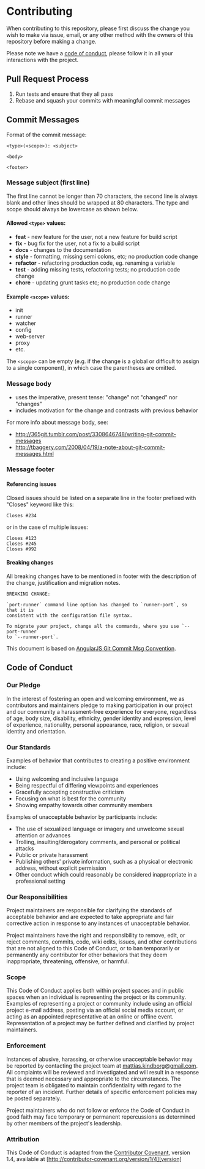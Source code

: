 # Contributing

When contributing to this repository, please first discuss the change you wish to make via issue, email, or any other method with the owners of this repository before making a change.

Please note we have a [code of conduct](./CODE_OF_CONDUCT.md), please follow it in all your interactions with the project.

## Pull Request Process

1. Run tests and ensure that they all pass
2. Rebase and squash your commits with meaningful commit messages

## Commit Messages

Format of the commit message:
```
<type>(<scope>): <subject>

<body>

<footer>
```

### Message subject (first line)

The first line cannot be longer than 70 characters, the second line is always blank and other lines should be wrapped at 80 characters. The type and scope should always be lowercase as shown below.

#### Allowed `<type>` values:

- __feat__ - new feature for the user, not a new feature for build script
- __fix__ - bug fix for the user, not a fix to a build script
- __docs__ - changes to the documentation
- __style__ - formatting, missing semi colons, etc; no production code change
- __refactor__ - refactoring production code, eg. renaming a variable
- __test__ - adding missing tests, refactoring tests; no production code change
- __chore__ - updating grunt tasks etc; no production code change

#### Example `<scope>` values:

- init
- runner
- watcher
- config
- web-server
- proxy
- etc.

The `<scope>` can be empty (e.g. if the change is a global or difficult to assign to a single component), in which case the parentheses are omitted.

### Message body

- uses the imperative, present tense: "change" not "changed" nor "changes"
- includes motivation for the change and contrasts with previous behavior

For more info about message body, see:

- http://365git.tumblr.com/post/3308646748/writing-git-commit-messages
- http://tbaggery.com/2008/04/19/a-note-about-git-commit-messages.html

### Message footer

#### Referencing issues

Closed issues should be listed on a separate line in the footer prefixed with "Closes" keyword like this:

```
Closes #234
```

or in the case of multiple issues:

```
Closes #123
Closes #245
Closes #992
```

#### Breaking changes

All breaking changes have to be mentioned in footer with the description of the change, justification and migration notes.

```
BREAKING CHANGE:

`port-runner` command line option has changed to `runner-port`, so that it is
consistent with the configuration file syntax.

To migrate your project, change all the commands, where you use `--port-runner`
to `--runner-port`.
```

This document is based on [AngularJS Git Commit Msg Convention](https://docs.google.com/document/d/1QrDFcIiPjSLDn3EL15IJygNPiHORgU1_OOAqWjiDU5Y/edit#).

## Code of Conduct

### Our Pledge

In the interest of fostering an open and welcoming environment, we as contributors and maintainers pledge to making participation in our project and our community a harassment-free experience for everyone, regardless of age, body size, disability, ethnicity, gender identity and expression, level of experience, nationality, personal appearance, race, religion, or sexual identity and orientation.

### Our Standards

Examples of behavior that contributes to creating a positive environment include:

* Using welcoming and inclusive language
* Being respectful of differing viewpoints and experiences
* Gracefully accepting constructive criticism
* Focusing on what is best for the community
* Showing empathy towards other community members

Examples of unacceptable behavior by participants include:

* The use of sexualized language or imagery and unwelcome sexual attention or advances
* Trolling, insulting/derogatory comments, and personal or political attacks
* Public or private harassment
* Publishing others' private information, such as a physical or electronic address, without explicit permission
* Other conduct which could reasonably be considered inappropriate in a professional setting

### Our Responsibilities

Project maintainers are responsible for clarifying the standards of acceptable behavior and are expected to take appropriate and fair corrective action in response to any instances of unacceptable behavior.

Project maintainers have the right and responsibility to remove, edit, or reject comments, commits, code, wiki edits, issues, and other contributions that are not aligned to this Code of Conduct, or to ban temporarily or permanently any contributor for other behaviors that they deem inappropriate, threatening, offensive, or harmful.

### Scope

This Code of Conduct applies both within project spaces and in public spaces when an individual is representing the project or its community. Examples of representing a project or community include using an official project e-mail address, posting via an official social media account, or acting as an appointed representative at an online or offline event. Representation of a project may be further defined and clarified by project maintainers.

### Enforcement

Instances of abusive, harassing, or otherwise unacceptable behavior may be reported by contacting the project team at mattias.kindborg@gmail.com. All complaints will be reviewed and investigated and will result in a response that is deemed necessary and appropriate to the circumstances. The project team is obligated to maintain confidentiality with regard to the reporter of an incident.
Further details of specific enforcement policies may be posted separately.

Project maintainers who do not follow or enforce the Code of Conduct in good faith may face temporary or permanent repercussions as determined by other members of the project's leadership.

### Attribution

This Code of Conduct is adapted from the [Contributor Covenant][homepage], version 1.4, available at [http://contributor-covenant.org/version/1/4][version]

[homepage]: http://contributor-covenant.org
[version]: http://contributor-covenant.org/version/1/4/
